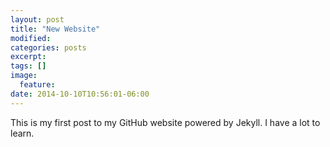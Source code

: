 ```yaml
---
layout: post
title: "New Website"
modified:
categories: posts
excerpt:
tags: []
image:
  feature:
date: 2014-10-10T10:56:01-06:00
---
```

This is my first post to my GitHub website powered by Jekyll. I have a lot to learn.
